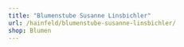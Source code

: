 ```yaml
---
title: "Blumenstube Susanne Linsbichler"
url: /hainfeld/blumenstube-susanne-linsbichler/
shop: Blumen
---
```

